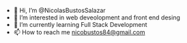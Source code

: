 - 👋 Hi, I’m @NicolasBustosSalazar
- 👀 I’m interested in web deveolopment and front end desing
- 🌱 I’m currently learning Full Stack Development
- 📫 How to reach me 
nicobustos84@gmail.com
<!---
NicolasBustosSalazar/NicolasBustosSalazar is a ✨ special ✨ repository because its `README.md` (this file) appears on your GitHub profile.
You can click the Preview link to take a look at your changes.
--->
